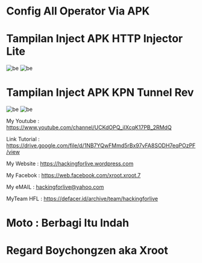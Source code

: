 # Config All Operator Via APK 

# Tampilan Inject APK HTTP Injector Lite
![be](https://raw.githubusercontent.com/boychongzen18/All-Config-Unlock/master/http.jpg)
![be](https://raw.githubusercontent.com/boychongzen18/All-Config-Unlock/master/http1.jpg)

# Tampilan Inject APK KPN Tunnel Rev
![be](https://raw.githubusercontent.com/boychongzen18/All-Config-Unlock/master/kpn.jpg)
![be](https://raw.githubusercontent.com/boychongzen18/All-Config-Unlock/master/kpn1.jpg)

My Youtube    : https://www.youtube.com/channel/UCKdOPQ_iIXcqK17PB_2RMdQ

Link Tutorial : https://drive.google.com/file/d/1NB7YQwFMmd5rBx97vFA8SODH7eqPOzPF/view

My Website    : https://hackingforlive.wordpress.com

My Facebok    : https://web.facebook.com/xroot.xroot.7

My eMAIL      : hackingforlive@yahoo.com

MyTeam HFL    : https://defacer.id/archive/team/hackingforlive

# Moto : Berbagi Itu Indah

# Regard Boychongzen aka Xroot

